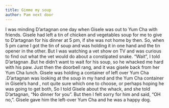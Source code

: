 ```yaml
---
title: Gimme my soup
author: Pam next door
---
```


I was minding D’artagnan one day when Gisele was out to Yum Cha with friends. Gisele had left a tin of chicken and vegetables soup for me to give to D’artagnan for his dinner at 5 pm, if she was not home by then. So, when 5 pm came I got the tin of soup and was holding it in one hand and the tin opener in the other. But I was watching a vet show on TV and was curious to find out what the vet would do about a constipated snake. “Wait”, I told D’artagnan .But he didn’t want to wait for his soup, so he whacked me hard with his paw. Just then the doorbell rang, and it was gisele back from her Yum Cha lunch. Gisele was holding a container of left over Yum Cha .D’artagnan was looking at the soup in my hand and the Yum Cha container in Gisele’s hand , not quite sure which one to choose, or perhaps hoping he was going to get both, So I told Gisele about the whack, and she told D’artagnan, “No dinner for you”. But then I felt sorry for him and said, “OH no,”. Gisele gave him the left-over Yum Cha and he was a happy dog.
